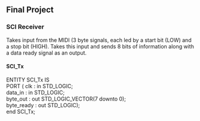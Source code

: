 ## Final Project

### SCI Receiver
Takes input from the MIDI (3 byte signals, each led by a start bit (LOW) and a stop bit (HIGH). Takes this input and sends 8 bits of information along with a data ready signal as an output.

#### SCI_Tx
ENTITY SCI_Tx IS   
PORT ( 	clk			    : 	in 	STD_LOGIC;  
		    data_in		  : 	in 	STD_LOGIC;    
        byte_out	  :	out STD_LOGIC_VECTOR(7 downto 0);  
        byte_ready	:	out	STD_LOGIC);  
end SCI_Tx;  
